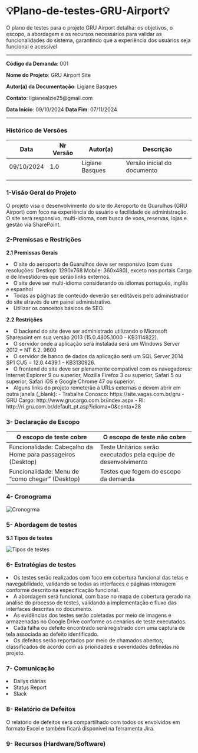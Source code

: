 # 💡Plano-de-testes-GRU-Airport💡 #
O plano de testes para o projeto GRU Airport detalha: os objetivos, o escopo, a abordagem e os recursos necessários para validar as funcionalidades do sistema, garantindo que a experiência dos usuários seja funcional e acessível
___
<p><b>Código da Demanda</b>: 001<p/>
<p><b>Nome do Projeto</b>: GRU Airport Site<p/>
<p><b>Autor(a) da Documentação</b>: Ligiane Basques<p/>
<p><b>Contato</b>: ligianealzie25@gmail.com<p/>
<p><b>Data Início</b>: 09/10/2024 <b>Data Fim</b>: 07/11/2024 <p/>
  
___

### Histórico de Versões ###

| Data | Nr Versão | Autor(a) | Descrição |
|----------|----------|----------|----------|
| 09/10/2024  | 1.0  | Ligiane Basques| Versão inicial do documento |
|  |   |  |  |
|  |  |  |  |

### 1-Visão Geral do Projeto ### 
O projeto visa o desenvolvimento do site do Aeroporto de Guarulhos (GRU 
Airport) com foco na experiência do usuário e facilidade de administração. O site 
será responsivo, multi-idioma, com busca de voos, reservas, lojas e gestão via 
SharePoint.

### 2-Premissas e Restrições ### 
**2.1 Premissas Gerais**
<li>O site do aeroporto de Guarulhos deve ser responsivo (com duas 
resoluções: Destkop: 1290x768 Mobile: 360x480), exceto nos portais 
Cargo e de Investidores que serão links externos. </li>
<li>O site deve ser multi-idioma considerando os idiomas português, 
inglês e espanhol</li>
<li>Todas as páginas de conteúdo deverão ser editáveis pelo 
administrador do site através de um painel administrativo.</li>
<li>Utilizar os conceitos básicos de SEO. </li>

**2.2 Restrições**
<li>O backend do site deve ser administrado utilizando o Microsoft 
Sharepoint em sua versão 2013 (15.0.4805.1000 - KB3114822). </li>
<li>O servidor onde a aplicação será instalada será um Windows Server 
2012 = NT 6.2. 9600</li>
<li>O servidor de banco de dados da aplicação será um SQL Server 2014 
SP1 CU5 = 12.0.4439.1 - KB3130926. </li>
<li>O frontend do site deve ser plenamente compatível com os 
navegadores: Internet Explorer 9 ou superior, Mozilla Firefox 3 ou 
superior, Safari 5 ou superior, Safari iOS e Google Chrome 47 ou 
superior. </li>
<li>Alguns links do projeto remeterão à URLs externas e devem abrir em 
outra janela (_blank): - Trabalhe Conosco: https://site.vagas.com.br/gru - GRU Cargo: http://www.grucargo.com.br/index.aspx - RI: http://ri.gru.com.br/default_pt.asp?idioma=0&conta=28</li>

### 3- Declaração de Escopo ### 
| O escopo de teste cobre | O escopo de teste não cobre|
|----------|----------|
| Funcionalidade: Cabeçalho da Home para passageiros (Desktop)   | Teste Unitários serão executados pela equipe de desenvolvimento |
|Funcionalidade: Menu de “como chegar” (Desktop)  | Testes que fogem do escopo da demanda  |

### 4- Cronograma ### 

![Cronogrma](https://imgur.com/5OTekBa.png)

### 5- Abordagem de testes ### 
**5.1 Tipos de testes**

![Tipos de testes](https://imgur.com/BPMkfz9.png)

### 6- Estratégias de testes ### 
<li> Os testes serão realizados com foco em cobertura funcional das telas 
e navegabilidade, validando se todas as interfaces e páginas 
interagem conforme descrito na especificação funcional. </li>
<li>A abordagem será funcional, com base no mapa de cobertura gerado 
na análise do processo de testes, validando a implementação e fluxo 
das interfaces descritas no documento. </li>
<li>As evidências dos testes serão coletadas por meio de imagens e 
armazenadas no Google Drive conforme os cenários de teste 
executados.</li>
<li>Cada falha ou defeito encontrado será registrado com uma captura de 
tela associada ao defeito identificado.</li>
<li> Os defeitos serão reportados por meio de chamados abertos, 
classificados de acordo com as prioridades e severidades definidas no 
projeto. </li>

### 7- Comunicação ### 
<li>Dailys diárias </li>
<li>Status Report</li>
<li>Slack </li>

### 8- Relatório de Defeitos ### 
O relatório de defeitos será compartilhado com todos os envolvidos em 
formato Excel e também ficará disponível na ferramenta Jira. 

### 9- Recursos (Hardware/Software) ### 










